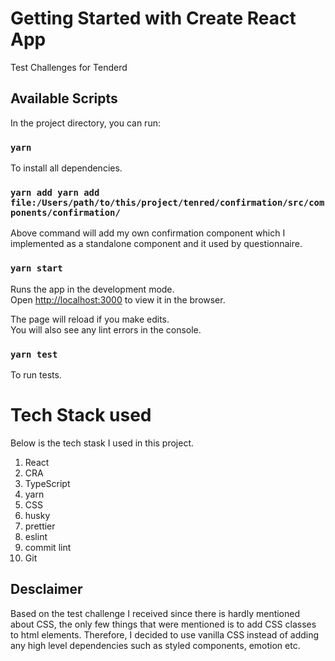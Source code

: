 # Getting Started with Create React App

Test Challenges for Tenderd

## Available Scripts

In the project directory, you can run:

### `yarn`

To install all dependencies.

### `yarn add yarn add file:/Users/path/to/this/project/tenred/confirmation/src/components/confirmation/`

Above command will add my own confirmation component which I implemented as a standalone component and it used by questionnaire.

### `yarn start`

Runs the app in the development mode.\
Open [http://localhost:3000](http://localhost:3000) to view it in the browser.

The page will reload if you make edits.\
You will also see any lint errors in the console.

### `yarn test`

To run tests.

# Tech Stack used

Below is the tech stask I used in this project.

1. React
2. CRA
3. TypeScript
4. yarn
5. CSS
7. husky
8. prettier
9. eslint
10. commit lint
11. Git

## Desclaimer
Based on the test challenge I received since there is hardly mentioned about CSS, the only few things that were mentioned is to add CSS classes to 
html elements. Therefore, I decided to use vanilla CSS instead of adding any high level dependencies such as styled components, emotion etc.
